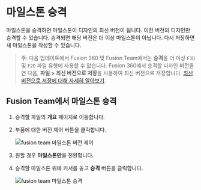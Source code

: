 마일스톤 승격
=======

마일스톤을 승격하면 마일스톤이 디자인의 최신 버전이 됩니다. 이전 버전의 디자인만 승격할 수 있습니다. 승격되면 해당 버전은 더 이상 마일스톤이 아닙니다. 다시 저장하면 새 마일스톤을 작성할 수 있습니다.

> 주: 다음 업데이트에서 Fusion 360 및 Fusion Team에서는 **승격**을 더 이상 `F3D` 및 `F2D` 파일 유형에 사용할 수 없습니다. Fusion 360에서 승격할 디자인 버전을 연 다음, **파일 > 최신 버전으로 저장**을 사용하여 최신 버전으로 저장합니다. [최신 버전으로 저장에 대해 자세히 알아보기](https://help.autodesk.com/view/NINVFUS/KOR/?guid=ASM-SAVE-AS-LATEST).

Fusion Team에서 마일스톤 승격
---------------------

1.  승격할 파일의 **개요** 페이지로 이동합니다.
    
2.  부품에 대한 버전 제어 버튼을 클릭합니다.
    
    ![fusion team 마일스톤 버전 제어](https://help.autodesk.com/cloudhelp/KOR/Fusion-Import/images/milestones-team-version-control.png)
    
3.  원할 경우 **마일스톤만**을 전환합니다.
    
4.  승격할 마일스톤 위에 커서를 놓고 **승격** 버튼을 클릭합니다.
    
    ![fusion team 마일스톤 승격](https://help.autodesk.com/cloudhelp/KOR/Fusion-Import/images/milestones-team-promote.png)
    